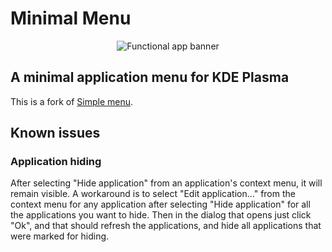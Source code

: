 # Minimal Menu

<p align="center">
    <img src="assets/banner.png" alt="Functional app banner">
</p>

## A minimal application menu for KDE Plasma
This is a fork of <a href=https://github.com/KDE/plasma-simplemenu>Simple menu</a>.

## Known issues

### Application hiding
After selecting "Hide application" from an application's context menu, it will
remain visible. A workaround is to select "Edit application..." from the context
menu for any application after selecting "Hide application" for all the
applications you want to hide. Then in the dialog that opens just click "Ok",
and that should refresh the applications, and hide all applications that were
marked for hiding.
